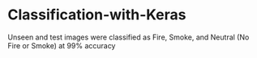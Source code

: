 # Classification-with-Keras
 Unseen and test images were classified as Fire, Smoke, and Neutral (No Fire or Smoke) at 99% accuracy
